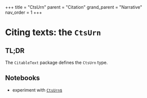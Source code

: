 +++
title = "CtsUrn"
parent = "Citation"
grand_parent = "Narrative"
nav_order = 1
+++

# Citing texts: the `CtsUrn`



## TL;DR

The `CitableText` package defines the `CtsUrn` type.


## Notebooks

- experiment with [`CtsUrn`s](/code/notebooks/cts-urns/)